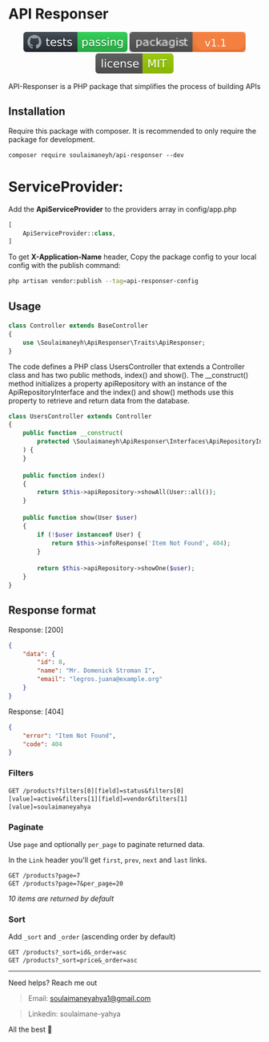 # API Responser

<p align="center">
<a href="https://github.com/soulaimaneyahya/api-responser"><img src="./assets/tests.svg" alt="Tests"></a>
<a href="https://packagist.org/packages/soulaimaneyh/api-responser"><img src="./assets/version.svg" alt="Version"></a>
<a href="https://github.com/soulaimaneyahya/api-responser"><img src="./assets/license.svg" alt="License"></a>
</p>

API-Responser is a PHP package that simplifies the process of building APIs

## Installation
Require this package with composer. It is recommended to only require the package for development.

```shell
composer require soulaimaneyh/api-responser --dev
```

# ServiceProvider:

Add the **ApiServiceProvider** to the providers array in config/app.php
```php
[
    ApiServiceProvider::class,
]
```

To get **X-Application-Name** header, Copy the package config to your local config with the publish command:

```sh
php artisan vendor:publish --tag=api-responser-config
```

## Usage

```php
class Controller extends BaseController
{
    use \Soulaimaneyh\ApiResponser\Traits\ApiResponser;
}
```

The code defines a PHP class UsersController that extends a Controller class and has two public methods, index() and show(). The __construct() method initializes a property apiRepository with an instance of the ApiRepositoryInterface and the index() and show() methods use this property to retrieve and return data from the database.

```php
class UsersController extends Controller
{
    public function __construct(
        protected \Soulaimaneyh\ApiResponser\Interfaces\ApiRepositoryInterface $apiRepository
    ) {
    }

    public function index()
    {
        return $this->apiRepository->showAll(User::all());
    }

    public function show(User $user)
    {
        if (!$user instanceof User) {
            return $this->infoResponse('Item Not Found', 404);
        }

        return $this->apiRepository->showOne($user);
    }
}
```

## Response format

Response: [200]

```json
{
    "data": {
        "id": 8,
        "name": "Mr. Domenick Stroman I",
        "email": "legros.juana@example.org"
    }
}
```

Response: [404]

```json
{
    "error": "Item Not Found",
    "code": 404
}
```

### Filters

```
GET /products?filters[0][field]=status&filters[0][value]=active&filters[1][field]=vendor&filters[1][value]=soulaimaneyahya
```

### Paginate

Use `page` and optionally `per_page` to paginate returned data.

In the `Link` header you'll get `first`, `prev`, `next` and `last` links.


```
GET /products?page=7
GET /products?page=7&per_page=20
```

_10 items are returned by default_

### Sort

Add `_sort` and `_order` (ascending order by default)

```
GET /products?_sort=id&_order=asc
GET /products?_sort=price&_order=asc
```

---

Need helps? Reach me out

> Email: soulaimaneyahya1@gmail.com

> Linkedin: soulaimane-yahya

All the best :beer:

